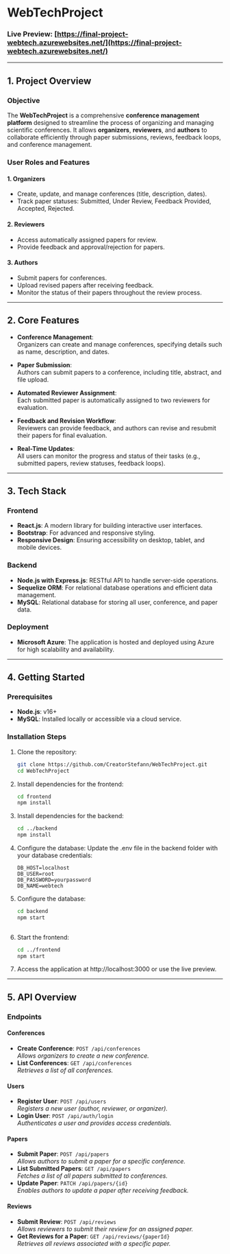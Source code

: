 # WebTechProject  

### Live Preview: [https://final-project-webtech.azurewebsites.net/](https://final-project-webtech.azurewebsites.net/)  

---

## 1. Project Overview  

### Objective  
The **WebTechProject** is a comprehensive **conference management platform** designed to streamline the process of organizing and managing scientific conferences. It allows **organizers**, **reviewers**, and **authors** to collaborate efficiently through paper submissions, reviews, feedback loops, and conference management.  

### User Roles and Features  

#### 1. **Organizers**  
- Create, update, and manage conferences (title, description, dates).  
- Track paper statuses: Submitted, Under Review, Feedback Provided, Accepted, Rejected.  

#### 2. **Reviewers**  
- Access automatically assigned papers for review.  
- Provide feedback and approval/rejection for papers.  

#### 3. **Authors**  
- Submit papers for conferences.  
- Upload revised papers after receiving feedback.  
- Monitor the status of their papers throughout the review process.  

---

## 2. Core Features  

- **Conference Management**:  
  Organizers can create and manage conferences, specifying details such as name, description, and dates.  

- **Paper Submission**:  
  Authors can submit papers to a conference, including title, abstract, and file upload.  

- **Automated Reviewer Assignment**:  
  Each submitted paper is automatically assigned to two reviewers for evaluation.  

- **Feedback and Revision Workflow**:  
  Reviewers can provide feedback, and authors can revise and resubmit their papers for final evaluation.  

- **Real-Time Updates**:  
  All users can monitor the progress and status of their tasks (e.g., submitted papers, review statuses, feedback loops).  

---

## 3. Tech Stack  

### Frontend  
- **React.js**: A modern library for building interactive user interfaces.  
- **Bootstrap**: For advanced and responsive styling.  
- **Responsive Design**: Ensuring accessibility on desktop, tablet, and mobile devices.  

### Backend  
- **Node.js with Express.js**: RESTful API to handle server-side operations.  
- **Sequelize ORM**: For relational database operations and efficient data management.  
- **MySQL**: Relational database for storing all user, conference, and paper data.  

### Deployment  
- **Microsoft Azure**: The application is hosted and deployed using Azure for high scalability and availability.  

---

## 4. Getting Started  

### Prerequisites  
- **Node.js**: v16+  
- **MySQL**: Installed locally or accessible via a cloud service.  

### Installation Steps  
1. Clone the repository:  
   ```bash  
   git clone https://github.com/CreatorStefann/WebTechProject.git  
   cd WebTechProject  

2. Install dependencies for the frontend:
   ```bash
   cd frontend  
   npm install  

3. Install dependencies for the backend:
   ```bash
   cd ../backend  
   npm install     

4. Configure the database:
   Update the .env file in the backend folder with your database credentials:
   ```env
   DB_HOST=localhost  
   DB_USER=root  
   DB_PASSWORD=yourpassword  
   DB_NAME=webtech   

5. Configure the database:
   ```bash
   cd backend  
   npm start  
  
6. Start the frontend:
   ```bash
   cd ../frontend  
   npm start

7. Access the application at http://localhost:3000 or use the live preview.

---

## 5. API Overview  

### Endpoints  

#### **Conferences**  
- **Create Conference**: `POST /api/conferences`  
  _Allows organizers to create a new conference._  
- **List Conferences**: `GET /api/conferences`  
  _Retrieves a list of all conferences._  

#### **Users**  
- **Register User**: `POST /api/users`  
  _Registers a new user (author, reviewer, or organizer)._  
- **Login User**: `POST /api/auth/login`  
  _Authenticates a user and provides access credentials._  

#### **Papers**  
- **Submit Paper**: `POST /api/papers`  
  _Allows authors to submit a paper for a specific conference._  
- **List Submitted Papers**: `GET /api/papers`  
  _Fetches a list of all papers submitted to conferences._  
- **Update Paper**: `PATCH /api/papers/{id}`  
  _Enables authors to update a paper after receiving feedback._  

#### **Reviews**  
- **Submit Review**: `POST /api/reviews`  
  _Allows reviewers to submit their review for an assigned paper._  
- **Get Reviews for a Paper**: `GET /api/reviews/{paperId}`  
  _Retrieves all reviews associated with a specific paper._  


